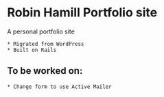 # Robin Hamill Portfolio site
A personal portfolio site

	* Migrated from WordPress
	* Built on Rails

## To be worked on:
	* Change form to use Active Mailer